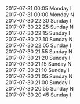 2017-07-31 00:05 Monday  I  
2017-07-31 00:00 Monday  N  
2017-07-30 22:30 Sunday  I  
2017-07-30 22:25 Sunday  N  
2017-07-30 22:15 Sunday  I  
2017-07-30 22:10 Sunday  N  
2017-07-30 22:05 Sunday  I  
2017-07-30 21:55 Sunday  N  
2017-07-30 21:20 Sunday  I  
2017-07-30 21:15 Sunday  N  
2017-07-30 21:10 Sunday  I  
2017-07-30 21:05 Sunday  N  
2017-07-30 21:00 Sunday  I  
2017-07-30 20:55 Sunday  N  
2017-07-30 20:45 Sunday  I  
